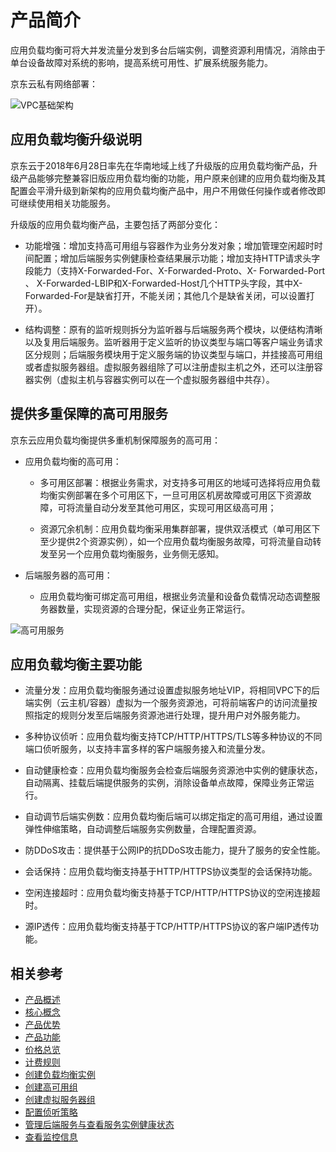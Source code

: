# 产品简介

应用负载均衡可将大并发流量分发到多台后端实例，调整资源利用情况，消除由于单台设备故障对系统的影响，提高系统可用性、扩展系统服务能力。

京东云私有网络部署：

![VPC基础架构](../../../../image/Networking/ALB/ALB-001.png)

## 应用负载均衡升级说明

京东云于2018年6月28日率先在华南地域上线了升级版的应用负载均衡产品，升级产品能够完整兼容旧版应用负载均衡的功能，用户原来创建的应用负载均衡及其配置会平滑升级到新架构的应用负载均衡产品中，用户不用做任何操作或者修改即可继续使用相关功能服务。

升级版的应用负载均衡产品，主要包括了两部分变化：

- 功能增强：增加支持高可用组与容器作为业务分发对象；增加管理空闲超时时间配置；增加后端服务实例健康检查结果展示功能；增加支持HTTP请求头字段能力（支持X-Forwarded-For、X-Forwarded-Proto、X- Forwarded-Port 、 X-Forwarded-LBIP和X-Forwarded-Host几个HTTP头字段，其中X-Forwarded-For是缺省打开，不能关闭；其他几个是缺省关闭，可以设置打开）。

- 结构调整：原有的监听规则拆分为监听器与后端服务两个模块，以便结构清晰以及复用后端服务。监听器用于定义监听的协议类型与端口等客户端业务请求区分规则；后端服务模块用于定义服务端的协议类型与端口，并挂接高可用组或者虚拟服务器组。虚拟服务器组除了可以注册虚拟主机之外，还可以注册容器实例（虚拟主机与容器实例可以在一个虚拟服务器组中共存）。

## 提供多重保障的高可用服务

京东云应用负载均衡提供多重机制保障服务的高可用：

- 应用负载均衡的高可用：

	- 多可用区部署：根据业务需求，对支持多可用区的地域可选择将应用负载均衡实例部署在多个可用区下，一旦可用区机房故障或可用区下资源故障，可将流量自动分发至其他可用区，实现可用区级高可用；


	- 资源冗余机制：应用负载均衡采用集群部署，提供双活模式（单可用区下至少提供2个资源实例），如一个应用负载均衡服务故障，可将流量自动转发至另一个应用负载均衡服务，业务侧无感知。

- 后端服务器的高可用：

	- 应用负载均衡可绑定高可用组，根据业务流量和设备负载情况动态调整服务器数量，实现资源的合理分配，保证业务正常运行。

![高可用服务](../../../../image/Networking/ALB/ALB-008.png)

## 应用负载均衡主要功能

- 流量分发：应用负载均衡服务通过设置虚拟服务地址VIP，将相同VPC下的后端实例（云主机/容器）虚拟为一个服务资源池，可将前端客户的访问流量按照指定的规则分发至后端服务资源池进行处理，提升用户对外服务能力。

- 多种协议侦听：应用负载均衡支持TCP/HTTP/HTTPS/TLS等多种协议的不同端口侦听服务，以支持丰富多样的客户端服务接入和流量分发。

- 自动健康检查：应用负载均衡服务会检查后端服务资源池中实例的健康状态，自动隔离、挂载后端提供服务的实例，消除设备单点故障，保障业务正常运行。

- 自动调节后端实例数：应用负载均衡后端可以绑定指定的高可用组，通过设置弹性伸缩策略，自动调整后端服务实例数量，合理配置资源。

- 防DDoS攻击：提供基于公网IP的抗DDoS攻击能力，提升了服务的安全性能。

- 会话保持：应用负载均衡支持基于HTTP/HTTPS协议类型的会话保持功能。

- 空闲连接超时：应用负载均衡支持基于TCP/HTTP/HTTPS协议的空闲连接超时。

- 源IP透传：应用负载均衡支持基于TCP/HTTP/HTTPS协议的客户端IP透传功能。

## 相关参考

- [产品概述](../Introduction/Overview.md)
- [核心概念](../Introduction/Core-Concepts.md)
- [产品优势](../Introduction/Benefits.md)
- [产品功能](../Introduction/Functions.md)
- [价格总览](../Pricing/Price-Overview.md)
- [计费规则](../Pricing/Billing-Rules.md)
- [创建负载均衡实例](../Getting-Started/Create-Instance.md)
- [创建高可用组](../Getting-Started/Create-AvailabilityGroup.md)
- [创建虚拟服务器组](../Operation-Guide/TargetGroup-Management.md)
- [配置侦听策略](../Operation-Guide/Listener-Management.md)
- [管理后端服务与查看服务实例健康状态](../Operation-Guide/Backend-Management.md)
- [查看监控信息](../Operation-Guide/Monitoring.md)
